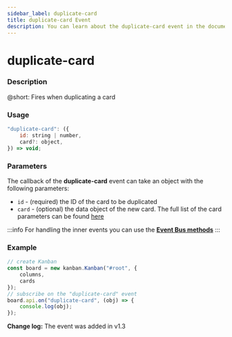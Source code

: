```yaml
---
sidebar_label: duplicate-card
title: duplicate-card Event
description: You can learn about the duplicate-card event in the documentation of the DHTMLX JavaScript Kanban library. Browse developer guides and API reference, try out code examples and live demos, and download a free 30-day evaluation version of DHTMLX Kanban.
---
```


# duplicate-card

### Description

@short: Fires when duplicating a card

### Usage

~~~jsx {}
"duplicate-card": ({
	id: string | number,
	card?: object,
}) => void;
~~~

### Parameters

The callback of the **duplicate-card** event can take an object with the following parameters:

- `id` - (required) the ID of the card to be duplicated
- `card` - (optional) the data object of the new card. The full list of the card parameters can be found [here](api/config/js_kanban_cards_config.md)

:::info
For handling the inner events you can use the [**Event Bus methods**](api/api_overview.md/#event-bus-methods)
:::

### Example

~~~jsx {7-9}
// create Kanban
const board = new kanban.Kanban("#root", {
	columns,
	cards
});
// subscribe on the "duplicate-card" event
board.api.on("duplicate-card", (obj) => {
	console.log(obj);
});
~~~

**Change log:** The event was added in v1.3